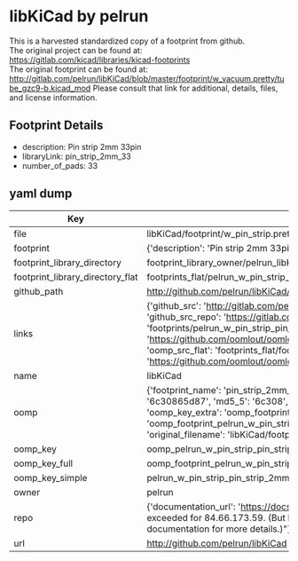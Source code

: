 # libKiCad by pelrun  
This is a harvested standardized copy of a footprint from github.  
The original project can be found at:  
https://gitlab.com/kicad/libraries/kicad-footprints  
The original footprint can be found at:
http://gitlab.com/pelrun/libKiCad/blob/master/footprint/w_vacuum.pretty/tube_gzc9-b.kicad_mod
Please consult that link for additional, details, files, and license information.  
## Footprint Details
* description: Pin strip 2mm 33pin  
* libraryLink: pin_strip_2mm_33  
* number_of_pads: 33  
## yaml dump  
| Key | Value |  
| --- | --- |  
| file | libKiCad/footprint/w_pin_strip.pretty/pin_strip_2mm_33.kicad_mod |  
| footprint | {'description': 'Pin strip 2mm 33pin', 'libraryLink': 'pin_strip_2mm_33', 'number_of_pads': 33} |  
| footprint_library_directory | footprint_library_owner/pelrun_libKiCad |  
| footprint_library_directory_flat | footprints_flat/pelrun_w_pin_strip_pin_strip_2mm_33/working |  
| github_path | http://github.com/pelrun/libKiCad/blob/master/footprint/w_pin_strip.pretty/pin_strip_2mm_33.kicad_mod |  
| links | {'github_src': 'http://gitlab.com/pelrun/libKiCad/blob/master/footprint/w_vacuum.pretty/tube_gzc9-b.kicad_mod', 'github_src_repo': 'https://gitlab.com/kicad/libraries/kicad-footprints', 'oomp_bot': 'footprints/pelrun_w_pin_strip_pin_strip_2mm_33/working', 'oomp_bot_github': 'https://github.com/oomlout/oomlout_oomp_footprint_bot/tree/main/footprints/pelrun_w_pin_strip_pin_strip_2mm_33/working', 'oomp_src_flat': 'footprints_flat/footprints_flat/pelrun_w_pin_strip_pin_strip_2mm_33/working', 'oomp_src_flat_github': 'https://github.com/oomlout/oomlout_oomp_footprint_src/tree/main/footprints_flat/pelrun_w_pin_strip_pin_strip_2mm_33/working'} |  
| name | libKiCad |  
| oomp | {'footprint_name': 'pin_strip_2mm_33', 'library_name': 'w_pin_strip', 'md5': '6c30865d874ed01d707e8e9b48a7b793', 'md5_10': '6c30865d87', 'md5_5': '6c308', 'md5_6': '6c3086', 'oomp_key': 'oomp_pelrun_w_pin_strip_pin_strip_2mm_33', 'oomp_key_extra': 'oomp_footprint_pelrun_w_pin_strip_pin_strip_2mm_33', 'oomp_key_full': 'oomp_footprint_pelrun_w_pin_strip_pin_strip_2mm_33_6c3086', 'oomp_key_simple': 'pelrun_w_pin_strip_pin_strip_2mm_33', 'original_filename': 'libKiCad/footprint/w_pin_strip.pretty/pin_strip_2mm_33.kicad_mod', 'owner_name': 'pelrun'} |  
| oomp_key | oomp_pelrun_w_pin_strip_pin_strip_2mm_33 |  
| oomp_key_full | oomp_footprint_pelrun_w_pin_strip_pin_strip_2mm_33 |  
| oomp_key_simple | pelrun_w_pin_strip_pin_strip_2mm_33 |  
| owner | pelrun |  
| repo | {'documentation_url': 'https://docs.github.com/rest/overview/resources-in-the-rest-api#rate-limiting', 'message': "API rate limit exceeded for 84.66.173.59. (But here's the good news: Authenticated requests get a higher rate limit. Check out the documentation for more details.)"} |  
| url | http://github.com/pelrun/libKiCad |  

